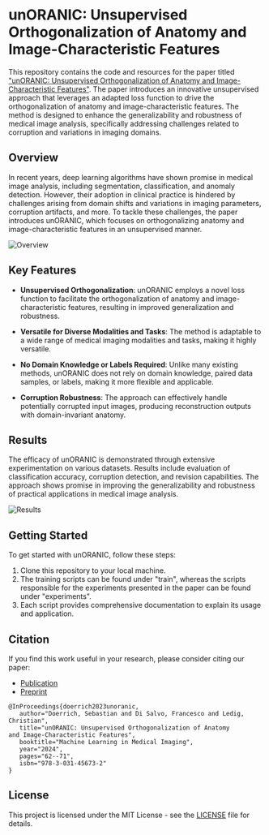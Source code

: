 # unORANIC: Unsupervised Orthogonalization of Anatomy and Image-Characteristic Features
This repository contains the code and resources for the paper titled ["unORANIC: Unsupervised Orthogonalization of Anatomy and Image-Characteristic Features"](https://link.springer.com/chapter/10.1007/978-3-031-45673-2_7). The paper introduces an innovative unsupervised approach that leverages an adapted loss function to drive the orthogonalization of anatomy and image-characteristic features. The method is designed to enhance the generalizability and robustness of medical image analysis, specifically addressing challenges related to corruption and variations in imaging domains.

## Overview
In recent years, deep learning algorithms have shown promise in medical image analysis, including segmentation, classification, and anomaly detection. However, their adoption in clinical practice is hindered by challenges arising from domain shifts and variations in imaging parameters, corruption artifacts, and more. To tackle these challenges, the paper introduces unORANIC, which focuses on orthogonalizing anatomy and image-characteristic features in an unsupervised manner.

![Overview](https://github.com/sdoerrich97/unORANIC/assets/98497332/df80b064-4cd1-4702-9057-9fe8aa217e24)

## Key Features
- **Unsupervised Orthogonalization**: unORANIC employs a novel loss function to facilitate the orthogonalization of anatomy and image-characteristic features, resulting in improved generalization and robustness.

- **Versatile for Diverse Modalities and Tasks**: The method is adaptable to a wide range of medical imaging modalities and tasks, making it highly versatile.

- **No Domain Knowledge or Labels Required**: Unlike many existing methods, unORANIC does not rely on domain knowledge, paired data samples, or labels, making it more flexible and applicable.

- **Corruption Robustness**: The approach can effectively handle potentially corrupted input images, producing reconstruction outputs with domain-invariant anatomy.

## Results
The efficacy of unORANIC is demonstrated through extensive experimentation on various datasets. Results include evaluation of classification accuracy, corruption detection, and revision capabilities. The approach shows promise in improving the generalizability and robustness of practical applications in medical image analysis.

![Results](https://github.com/sdoerrich97/unORANIC/assets/98497332/a34fdf73-672a-4499-904b-7bf82d8cc794)

## Getting Started
To get started with unORANIC, follow these steps:

1. Clone this repository to your local machine.
2. The training scripts can be found under "train", whereas the scripts responsible for the experiments presented in the paper can be found under "experiments".
3. Each script provides comprehensive documentation to explain its usage and application.

## Citation
If you find this work useful in your research, please consider citing our paper:
- [Publication](https://link.springer.com/chapter/10.1007/978-3-031-45673-2_7)
- [Preprint](https://arxiv.org/abs/2308.15507)

```
@InProceedings{doerrich2023unoranic,
   author="Doerrich, Sebastian and Di Salvo, Francesco and Ledig, Christian",
   title="unORANIC: Unsupervised Orthogonalization of Anatomy and Image-Characteristic Features",
   booktitle="Machine Learning in Medical Imaging",
   year="2024",
   pages="62--71",
   isbn="978-3-031-45673-2"
}
```

## License

This project is licensed under the MIT License - see the [LICENSE](LICENSE) file for details.
